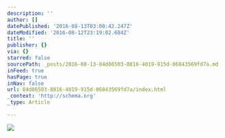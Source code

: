 ```yaml
---
description: ''
author: []
datePublished: '2016-08-13T03:00:42.247Z'
dateModified: '2016-08-12T23:19:02.684Z'
title: ''
publisher: {}
via: {}
starred: false
sourcePath: _posts/2016-08-13-84d86503-8816-4019-915d-06843569fd7a.md
inFeed: true
hasPage: true
inNav: false
url: 84d86503-8816-4019-915d-06843569fd7a/index.html
_context: 'http://schema.org'
_type: Article

---
```

![](https://the-grid-user-content.s3-us-west-2.amazonaws.com/f33183af-d5b5-4c9b-9458-bfbd7423abe5.jpg)